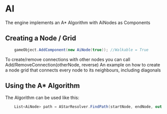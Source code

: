 # AI
The engine implements an A* Algorithm with AiNodes as Components
## Creating a Node / Grid
```csharp
	gameObject.AddComponent(new AiNode(true)); //Walkable = True
```
To create/remove connections with other nodes you can call Add/RemoveConnection(otherNode, reverse)
An example on how to create a node grid that connects every node to its neighbours, including diagonals

## Using the A* Algorithm
The Algorithm can be used like this:

```csharp
	List<AiNode> path = AStarResolver.FindPath(startNode, endNode, out bool foundPath);
```